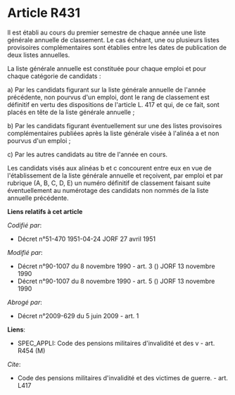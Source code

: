 # Article R431

Il est établi au cours du premier semestre de chaque année une liste générale annuelle de classement. Le cas échéant, une ou
plusieurs listes provisoires complémentaires sont établies entre les dates de publication de deux listes annuelles.

La liste générale annuelle est constituée pour chaque emploi et pour chaque catégorie de candidats :

a) Par les candidats figurant sur la liste générale annuelle de l'année précédente, non pourvus d'un emploi, dont le rang de
classement est définitif en vertu des dispositions de l'article L. 417 et qui, de ce fait, sont placés en tête de la liste
générale annuelle ;

b) Par les candidats figurant éventuellement sur une des listes provisoires complémentaires publiées après la liste générale
visée à l'alinéa a et non pourvus d'un emploi ;

c) Par les autres candidats au titre de l'année en cours.

Les candidats visés aux alinéas b et c concourent entre eux en vue de l'établissement de la liste générale annuelle et
reçoivent, par emploi et par rubrique (A, B, C, D, E) un numéro définitif de classement faisant suite éventuellement au
numérotage des candidats non nommés de la liste annuelle précédente.

**Liens relatifs à cet article**

_Codifié par_:

  - Décret n°51-470 1951-04-24 JORF 27 avril 1951

_Modifié par_:

  - Décret n°90-1007 du 8 novembre 1990 - art. 3 () JORF 13 novembre 1990
  - Décret n°90-1007 du 8 novembre 1990 - art. 5 () JORF 13 novembre 1990

_Abrogé par_:

  - Décret n°2009-629 du 5 juin 2009 - art. 1

**Liens**:

  - SPEC_APPLI: Code des pensions militaires d'invalidité et des v - art. R454 (M)

_Cite_:

  - Code des pensions militaires d'invalidité et des victimes de guerre. - art. L417

